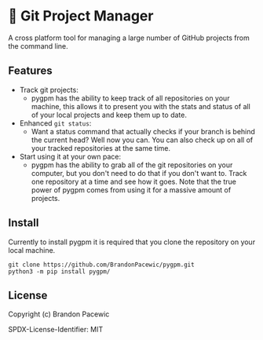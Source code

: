 # :open_file_folder: Git Project Manager

A cross platform tool for managing a large number of GitHub projects from the command line.

## Features

- Track git projects:
  - pygpm has the ability to keep track of all repositories on your machine, this allows it to present you with the stats and status of all of your local projects and keep them up to date.
- Enhanced `git status`:
  - Want a status command that actually checks if your branch is behind the current head? Well now you can. You can also check up on all of your tracked repositories at the same time.
- Start using it at your own pace:
  - pygpm has the ability to grab all of the git repositories on your computer, but you don't need to do that if you don't want to. Track one repository at a time and see how it goes. Note that the true power of pygpm comes from using it for a massive amount of projects.

## Install

Currently to install pygpm it is required that you clone the repository on your local machine.

```
git clone https://github.com/BrandonPacewic/pygpm.git
python3 -m pip install pygpm/
```

## License

Copyright (c) Brandon Pacewic

SPDX-License-Identifier: MIT
